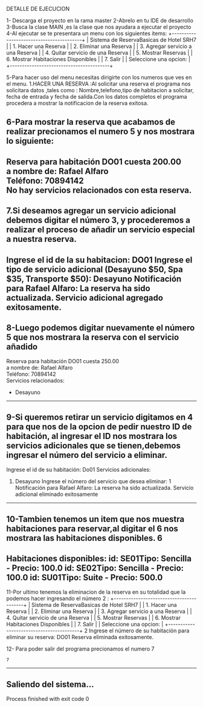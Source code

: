DETALLE DE EJECUCION 

1- Descarga el proyecto en la rama master
2-Abrelo en tu IDE de desarrollo
3-Busca la clase MAIN  ,es la clase que nos ayudara a ejecutar el proyecto
4-Al ejecutar se  te presentara un menu con los siguientes items:
+-----------------------------------------+
| Sistema de ReservaBasicas de Hotel SRH7 |
| 1. Hacer una Reserva                    |
| 2. Eliminar una Reserva                 |
| 3. Agregar servicio a una Reserva       |
| 4. Quitar servicio de una Reserva       |
| 5. Mostrar Reservas                     |
| 6. Mostrar Habitaciones Disponibles     |
| 7. Salir                                |
| Seleccione una opcion:                  |
+-----------------------------------------+

5-Para hacer uso del menu  necesitas dirigirte con los numeros que ves en el menu.
1.HACER UNA RESERVA :Al solicitar una reserva el programa nos solicitara datos ,tales como : Nombre,telefono,tipo de habitacion a solicitar,
fecha de entrada y fecha  de salida.Con los datos completos el programa procedera a mostrar  la notificacion de la reserva exitosa.

6-Para mostrar la reserva que acabamos de realizar precionamos el numero 5 y nos mostrara lo siguiente:
-------------------------------------------------------------
Reserva para habitación DO01       cuesta 200.00    
a nombre de: Rafael Alfaro                 
Teléfono: 70894142                      
No hay servicios relacionados con esta reserva.
-------------------------------------------------------------

7.Si deseamos agregar un servicio adicional debemos digitar el número 3, y procederemos a  realizar el proceso de añadir
un servicio especial a nuestra reserva.
------------------------------------------------
Ingrese el id de la su habitacion: DO01
Ingrese el tipo de servicio adicional (Desayuno $50, Spa $35, Transporte $50): Desayuno
Notificación para Rafael Alfaro: La reserva ha sido actualizada.
Servicio adicional agregado exitosamente.
-----------------------------------------------
8-Luego podemos digitar nuevamente el número 5 que nos mostrara la reserva con el servicio añadido 
-------------------------------------------------------------
Reserva para habitación DO01       cuesta 250.00    
a nombre de: Rafael Alfaro                 
Teléfono: 70894142                      
Servicios relacionados:
- Desayuno                                               
-------------------------------------------------------------

9-Si queremos retirar un servicio digitamos en 4  para que nos de la opcion de pedir nuestro ID  de habitación,
al ingresar el ID nos mostrara los servicios adicionales que se tienen,debemos ingresar el número del servicio a eliminar.
------------------------------------------------------------
Ingrese el id de su habitación: Do01
Servicios adicionales:
1. Desayuno
Ingrese el número del servicio que desea eliminar: 1
Notificación para Rafael Alfaro: La reserva ha sido actualizada.
Servicio adicional eliminado exitosamente
----------------------------------------------------------
10-Tambien tenemos un  item que nos muestra habitaciones para reservar,al digitar el 6 nos mostrara  las habitaciones disponibles.
6
---------------------------------
Habitaciones disponibles:
id: SE01Tipo: Sencilla - Precio: 100.0
id: SE02Tipo: Sencilla - Precio: 100.0
id: SU01Tipo: Suite - Precio: 500.0
------------------------------------
11-Por ultimo tenemos la eliminacion de la reserva en su totalidad que la podemos hacer  ingresando el número 2 :
+-----------------------------------------+
| Sistema de ReservaBasicas de Hotel SRH7 |
| 1. Hacer una Reserva                    |
| 2. Eliminar una Reserva                 |
| 3. Agregar servicio a una Reserva       |
| 4. Quitar servicio de una Reserva       |
| 5. Mostrar Reservas                     |
| 6. Mostrar Habitaciones Disponibles     |
| 7. Salir                                |
| Seleccione una opcion:                  |
+-----------------------------------------+
2
Ingrese el número de su habitación para eliminar su reserva: DO01
Reserva eliminada exitosamente.


12- Para poder salir del programa precionamos el numero 7

    7
  ---------------------
Saliendo del sistema...
--------------------------
Process finished with exit code 0
